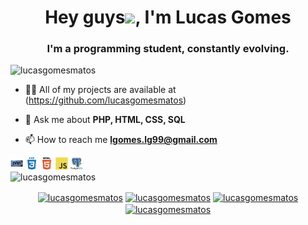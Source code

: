 
<h1 align="center">Hey guys<img src="https://raw.githubusercontent.com/kaueMarques/kaueMarques/master/hi.gif" width="30px">, I'm Lucas Gomes</h1>
<h3 align="center">I'm a programming student, constantly evolving.</h3>
<p align="left"> <img src="https://komarev.com/ghpvc/?username=lucasgomesmatos" alt="lucasgomesmatos" /> </p>


- 👨‍💻 All of my projects are available at (https://github.com/lucasgomesmatos)

- 💬 Ask me about **PHP, HTML, CSS, SQL**

- 📫 How to reach me **lgomes.lg99@gmail.com**

<p align="left">
<img src="https://github.com/devicons/devicon/blob/master/icons/php/php-original.svg" alt="php" width="20" height="20"/>
<img src="https://raw.githubusercontent.com/devicons/devicon/master/icons/css3/css3-plain-wordmark.svg" alt="css3"  width="20" height="20"/>
<img src="https://raw.githubusercontent.com/devicons/devicon/master/icons/html5/html5-original-wordmark.svg" alt="html5"  width="20" height="20"/>
<img src="https://raw.githubusercontent.com/devicons/devicon/master/icons/javascript/javascript-original.svg" alt="javascript" width="20" height="20"/>
<img src="https://raw.githubusercontent.com/devicons/devicon/master/icons/postgresql/postgresql-original-wordmark.svg" alt="postgresql" width="20" height="20"/>
 <br>
<img src="https://github-readme-stats.vercel.app/api?username=lucasgomesmatos&show_icons=true" alt="lucasgomesmatos"/> 
</p>

<p align="center">
<a href="#" target="blank"><img align="center" src="https://cdn.jsdelivr.net/npm/simple-icons@3.0.1/icons/twitter.svg" alt="lucasgomesmatos" height="20" width="20" /></a>
<a href="#" target="blank"><img align="center" src="https://cdn.jsdelivr.net/npm/simple-icons@3.0.1/icons/linkedin.svg" alt="lucasgomesmatos" height="20" width="20" /></a>
<a href="#" target="blank"><img align="center" src="https://cdn.jsdelivr.net/npm/simple-icons@3.0.1/icons/facebook.svg" alt="lucasgomesmatos" height="20" width="20" /></a>
<a href="#" target="blank"><img align="center" src="https://cdn.jsdelivr.net/npm/simple-icons@3.0.1/icons/instagram.svg" alt="lucasgomesmatos" height="20" width="20" /></a>
</p>
